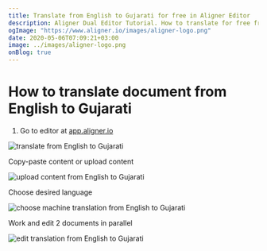 ```yaml
---
title: Translate from English to Gujarati for free in Aligner Editor
description: Aligner Dual Editor Tutorial. How to translate for free from English to Gujarati. Aligner is multilingual document management platform. 
ogImage: "https://www.aligner.io/images/aligner-logo.png"
date: 2020-05-06T07:09:21+03:00
image: ../images/aligner-logo.png
onBlog: true
---
```


# How to translate document from English to Gujarati

1. Go to editor at [app.aligner.io](https://app.aligner.io "Aligner App web page")

![translate from English to Gujarati](../aligner-blank-editor.png "translate from English to Gujarati")

Copy-paste content or upload content

![upload content from English to Gujarati](../aligner-uploaded-document.png "upload content from English to Gujarati")

Choose desired language

![choose machine translation from English to Gujarati](../aligner-language-dropdown.png "choose machine translation from English to Gujarati")

Work and edit 2 documents in parallel

![edit translation from English to Gujarati](../aligner-double-sitded-editor.png "edit translation from English to Gujarati")

